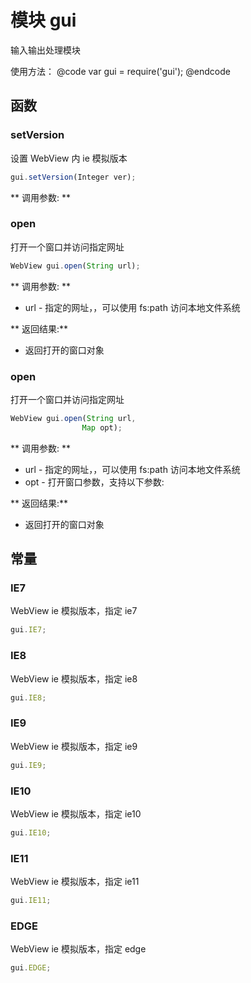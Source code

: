 # 模块 gui
输入输出处理模块

使用方法：
@code
var gui = require(&#39;gui&#39;);
@endcode
## 函数
        
### setVersion
设置 WebView 内 ie 模拟版本
```JavaScript
gui.setVersion(Integer ver);
```

** 调用参数: **

### open
打开一个窗口并访问指定网址
```JavaScript
WebView gui.open(String url);
```

** 调用参数: **
* url - 指定的网址，，可以使用 fs:path 访问本地文件系统

** 返回结果:**
* 返回打开的窗口对象

### open
打开一个窗口并访问指定网址
```JavaScript
WebView gui.open(String url,
                Map opt);
```

** 调用参数: **
* url - 指定的网址，，可以使用 fs:path 访问本地文件系统
* opt - 打开窗口参数，支持以下参数:

** 返回结果:**
* 返回打开的窗口对象

## 常量
        
### IE7
WebView ie 模拟版本，指定 ie7
```JavaScript
gui.IE7;
```

### IE8
WebView ie 模拟版本，指定 ie8
```JavaScript
gui.IE8;
```

### IE9
WebView ie 模拟版本，指定 ie9
```JavaScript
gui.IE9;
```

### IE10
WebView ie 模拟版本，指定 ie10
```JavaScript
gui.IE10;
```

### IE11
WebView ie 模拟版本，指定 ie11
```JavaScript
gui.IE11;
```

### EDGE
WebView ie 模拟版本，指定 edge
```JavaScript
gui.EDGE;
```

